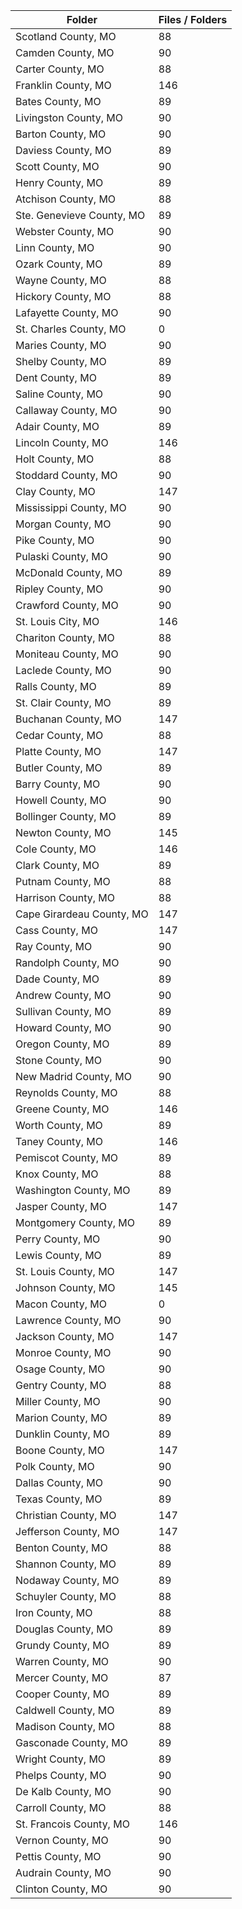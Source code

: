 | Folder                    |   Files / Folders |
|---------------------------|-------------------|
| Scotland County, MO       |                88 |
| Camden County, MO         |                90 |
| Carter County, MO         |                88 |
| Franklin County, MO       |               146 |
| Bates County, MO          |                89 |
| Livingston County, MO     |                90 |
| Barton County, MO         |                90 |
| Daviess County, MO        |                89 |
| Scott County, MO          |                90 |
| Henry County, MO          |                89 |
| Atchison County, MO       |                88 |
| Ste. Genevieve County, MO |                89 |
| Webster County, MO        |                90 |
| Linn County, MO           |                90 |
| Ozark County, MO          |                89 |
| Wayne County, MO          |                88 |
| Hickory County, MO        |                88 |
| Lafayette County, MO      |                90 |
| St. Charles County, MO    |                 0 |
| Maries County, MO         |                90 |
| Shelby County, MO         |                89 |
| Dent County, MO           |                89 |
| Saline County, MO         |                90 |
| Callaway County, MO       |                90 |
| Adair County, MO          |                89 |
| Lincoln County, MO        |               146 |
| Holt County, MO           |                88 |
| Stoddard County, MO       |                90 |
| Clay County, MO           |               147 |
| Mississippi County, MO    |                90 |
| Morgan County, MO         |                90 |
| Pike County, MO           |                90 |
| Pulaski County, MO        |                90 |
| McDonald County, MO       |                89 |
| Ripley County, MO         |                90 |
| Crawford County, MO       |                90 |
| St. Louis City, MO        |               146 |
| Chariton County, MO       |                88 |
| Moniteau County, MO       |                90 |
| Laclede County, MO        |                90 |
| Ralls County, MO          |                89 |
| St. Clair County, MO      |                89 |
| Buchanan County, MO       |               147 |
| Cedar County, MO          |                88 |
| Platte County, MO         |               147 |
| Butler County, MO         |                89 |
| Barry County, MO          |                90 |
| Howell County, MO         |                90 |
| Bollinger County, MO      |                89 |
| Newton County, MO         |               145 |
| Cole County, MO           |               146 |
| Clark County, MO          |                89 |
| Putnam County, MO         |                88 |
| Harrison County, MO       |                88 |
| Cape Girardeau County, MO |               147 |
| Cass County, MO           |               147 |
| Ray County, MO            |                90 |
| Randolph County, MO       |                90 |
| Dade County, MO           |                89 |
| Andrew County, MO         |                90 |
| Sullivan County, MO       |                89 |
| Howard County, MO         |                90 |
| Oregon County, MO         |                89 |
| Stone County, MO          |                90 |
| New Madrid County, MO     |                90 |
| Reynolds County, MO       |                88 |
| Greene County, MO         |               146 |
| Worth County, MO          |                89 |
| Taney County, MO          |               146 |
| Pemiscot County, MO       |                89 |
| Knox County, MO           |                88 |
| Washington County, MO     |                89 |
| Jasper County, MO         |               147 |
| Montgomery County, MO     |                89 |
| Perry County, MO          |                90 |
| Lewis County, MO          |                89 |
| St. Louis County, MO      |               147 |
| Johnson County, MO        |               145 |
| Macon County, MO          |                 0 |
| Lawrence County, MO       |                90 |
| Jackson County, MO        |               147 |
| Monroe County, MO         |                90 |
| Osage County, MO          |                90 |
| Gentry County, MO         |                88 |
| Miller County, MO         |                90 |
| Marion County, MO         |                89 |
| Dunklin County, MO        |                89 |
| Boone County, MO          |               147 |
| Polk County, MO           |                90 |
| Dallas County, MO         |                90 |
| Texas County, MO          |                89 |
| Christian County, MO      |               147 |
| Jefferson County, MO      |               147 |
| Benton County, MO         |                88 |
| Shannon County, MO        |                89 |
| Nodaway County, MO        |                89 |
| Schuyler County, MO       |                88 |
| Iron County, MO           |                88 |
| Douglas County, MO        |                89 |
| Grundy County, MO         |                89 |
| Warren County, MO         |                90 |
| Mercer County, MO         |                87 |
| Cooper County, MO         |                89 |
| Caldwell County, MO       |                89 |
| Madison County, MO        |                88 |
| Gasconade County, MO      |                89 |
| Wright County, MO         |                89 |
| Phelps County, MO         |                90 |
| De Kalb County, MO        |                90 |
| Carroll County, MO        |                88 |
| St. Francois County, MO   |               146 |
| Vernon County, MO         |                90 |
| Pettis County, MO         |                90 |
| Audrain County, MO        |                90 |
| Clinton County, MO        |                90 |